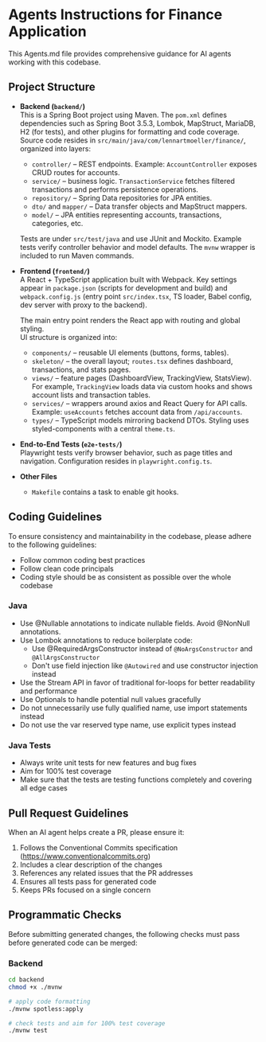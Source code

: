 # Agents Instructions for Finance Application

This Agents.md file provides comprehensive guidance for AI agents working with this codebase.

## Project Structure

- **Backend (`backend/`)**  
  This is a Spring Boot project using Maven. The `pom.xml` defines dependencies such as Spring Boot 3.5.3, Lombok, MapStruct, MariaDB, H2 (for tests), and other plugins for formatting and code coverage.  
  Source code resides in `src/main/java/com/lennartmoeller/finance/`, organized into layers:
  - `controller/` – REST endpoints. Example: `AccountController` exposes CRUD routes for accounts.
  - `service/` – business logic. `TransactionService` fetches filtered transactions and performs persistence operations.
  - `repository/` – Spring Data repositories for JPA entities.
  - `dto/` and `mapper/` – Data transfer objects and MapStruct mappers.
  - `model/` – JPA entities representing accounts, transactions, categories, etc.

  Tests are under `src/test/java` and use JUnit and Mockito. Example tests verify controller behavior and model defaults. The `mvnw` wrapper is included to run Maven commands.

- **Frontend (`frontend/`)**  
  A React + TypeScript application built with Webpack. Key settings appear in `package.json` (scripts for development and build) and `webpack.config.js` (entry point `src/index.tsx`, TS loader, Babel config, dev server with proxy to the backend).

  The main entry point renders the React app with routing and global styling.  
  UI structure is organized into:
  - `components/` – reusable UI elements (buttons, forms, tables).
  - `skeleton/` – the overall layout; `routes.tsx` defines dashboard, transactions, and stats pages.
  - `views/` – feature pages (DashboardView, TrackingView, StatsView). For example, `TrackingView` loads data via custom hooks and shows account lists and transaction tables.
  - `services/` – wrappers around axios and React Query for API calls. Example: `useAccounts` fetches account data from `/api/accounts`.
  - `types/` – TypeScript models mirroring backend DTOs.
  Styling uses styled-components with a central `theme.ts`.

- **End-to-End Tests (`e2e-tests/`)**  
  Playwright tests verify browser behavior, such as page titles and navigation. Configuration resides in `playwright.config.ts`.

- **Other Files**
  - `Makefile` contains a task to enable git hooks.

## Coding Guidelines

To ensure consistency and maintainability in the codebase, please adhere to the following guidelines:

- Follow common coding best practices
- Follow clean code principals
- Coding style should be as consistent as possible over the whole codebase

### Java

- Use @Nullable annotations to indicate nullable fields. Avoid @NonNull annotations.
- Use Lombok annotations to reduce boilerplate code:
  - Use @RequiredArgsConstructor instead of `@NoArgsConstructor` and `@AllArgsConstructor`
  - Don't use field injection like `@Autowired` and use constructor injection instead
- Use the Stream API in favor of traditional for-loops for better readability and performance
- Use Optionals to handle potential null values gracefully
- Do not unnecessarily use fully qualified name, use import statements instead
- Do not use the var reserved type name, use explicit types instead

### Java Tests

- Always write unit tests for new features and bug fixes
- Aim for 100% test coverage
- Make sure that the tests are testing functions completely and covering all edge cases

## Pull Request Guidelines

When an AI agent helps create a PR, please ensure it:

1. Follows the Conventional Commits specification (https://www.conventionalcommits.org)
2. Includes a clear description of the changes
3. References any related issues that the PR addresses
4. Ensures all tests pass for generated code
6. Keeps PRs focused on a single concern

## Programmatic Checks

Before submitting generated changes, the following checks must pass before generated code can be merged:

### Backend

```bash
cd backend
chmod +x ./mvnw

# apply code formatting
./mvnw spotless:apply

# check tests and aim for 100% test coverage
./mvnw test
```
